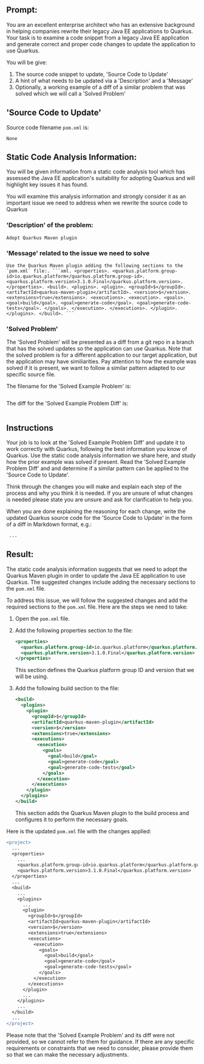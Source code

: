 ## Prompt:
You are an excellent enterprise architect who has an extensive
background in helping companies rewrite their legacy Java EE applications to 
Quarkus.  Your task is to examine a code snippet from a legacy Java EE application and 
generate correct and proper code changes to update the application to use Quarkus.

You will be give:
1. The source code snippet to update, 'Source Code to Update'
2. A hint of what needs to be updated via a 'Description' and a 'Message'
3. Optionally, a working example of a diff of a similar problem that was solved which we will call a 'Solved Problem'

## 'Source Code to Update'
Source code filename ``` pom.xml ``` is:
```
None
```

## Static Code Analysis Information:

You will be given information from a static code analysis tool which has assessed the 
Java EE application's suitability for adopting Quarkus and will highlight key issues it has found.

You will examine this analysis information and strongly consider it as an important 
issue we need to address when we rewrite the source code to Quarkus

### 'Description' of the problem: 
```
Adopt Quarkus Maven plugin

```

### 'Message' related to the issue we need to solve
```
Use the Quarkus Maven plugin adding the following sections to the `pom.xml` file:. ```xml. <properties>. <quarkus.platform.group-id>io.quarkus.platform</quarkus.platform.group-id>. <quarkus.platform.version>3.1.0.Final</quarkus.platform.version>. </properties>. <build>. <plugins>. <plugin>. <groupId>$</groupId>. <artifactId>quarkus-maven-plugin</artifactId>. <version>$</version>. <extensions>true</extensions>. <executions>. <execution>. <goals>. <goal>build</goal>. <goal>generate-code</goal>. <goal>generate-code-tests</goal>. </goals>. </execution>. </executions>. </plugin>. </plugins>. </build>. ```
```

### 'Solved Problem'
The 'Solved Problem' will be presented as a diff from a git repo in a branch that has
the solved updates so the application can use Quarkus. Note that the solved problem is 
for a different application to our target application, but the application may have similiarities.
Pay attention to how the example was solved if it is present, we want to follow a similar 
pattern adapted to our specific source file.

The filename for the 'Solved Example Problem' is:
```

```

The diff for the 'Solved Example Problem Diff' is:
```

```


## Instructions
Your job is to look at the 'Solved Example Problem Diff' and update it to work correctly with Quarkus,
following the best information you know of Quarkus.  Use the static code analysis information we share 
here, and study how the prior example was solved if present.  Read the 'Solved Example Problem Diff'
and and determine if a similar pattern can be applied to the 'Source Code to Update'.

Think through the changes you will make and explain each step of the process and why you think it is needed.
If you are unsure of what changes is needed please state you are unsure and ask 
for clarification to help you.

When you are done explaining the reasoning for each change, write the updated 
Quarkus source code for the 'Source Code to Update' in the form of a diff
in Markdown format, e.g.:

```diff
 ...
```


## Result:
The static code analysis information suggests that we need to adopt the Quarkus Maven plugin in order to update the Java EE application to use Quarkus. The suggested changes include adding the necessary sections to the `pom.xml` file.

To address this issue, we will follow the suggested changes and add the required sections to the `pom.xml` file. Here are the steps we need to take:

1. Open the `pom.xml` file.
2. Add the following properties section to the file:
   ```xml
   <properties>
     <quarkus.platform.group-id>io.quarkus.platform</quarkus.platform.group-id>
     <quarkus.platform.version>3.1.0.Final</quarkus.platform.version>
   </properties>
   ```
   This section defines the Quarkus platform group ID and version that we will be using.

3. Add the following build section to the file:
   ```xml
   <build>
     <plugins>
       <plugin>
         <groupId>$</groupId>
         <artifactId>quarkus-maven-plugin</artifactId>
         <version>$</version>
         <extensions>true</extensions>
         <executions>
           <execution>
             <goals>
               <goal>build</goal>
               <goal>generate-code</goal>
               <goal>generate-code-tests</goal>
             </goals>
           </execution>
         </executions>
       </plugin>
     </plugins>
   </build>
   ```
   This section adds the Quarkus Maven plugin to the build process and configures it to perform the necessary goals.

Here is the updated `pom.xml` file with the changes applied:

```diff
<project>
  ...
  <properties>
    ...
    <quarkus.platform.group-id>io.quarkus.platform</quarkus.platform.group-id>
    <quarkus.platform.version>3.1.0.Final</quarkus.platform.version>
  </properties>
  ...
  <build>
    ...
    <plugins>
      ...
      <plugin>
        <groupId>$</groupId>
        <artifactId>quarkus-maven-plugin</artifactId>
        <version>$</version>
        <extensions>true</extensions>
        <executions>
          <execution>
            <goals>
              <goal>build</goal>
              <goal>generate-code</goal>
              <goal>generate-code-tests</goal>
            </goals>
          </execution>
        </executions>
      </plugin>
      ...
    </plugins>
    ...
  </build>
  ...
</project>
```

Please note that the 'Solved Example Problem' and its diff were not provided, so we cannot refer to them for guidance. If there are any specific requirements or constraints that we need to consider, please provide them so that we can make the necessary adjustments.

